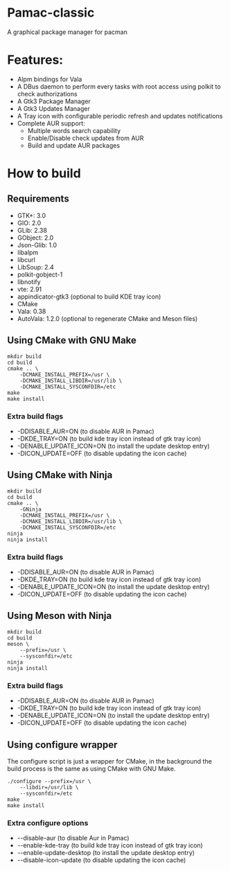 # Pamac-classic

A graphical package manager for pacman

# Features:

- Alpm bindings for Vala
- A DBus daemon to perform every tasks with root access using polkit to check authorizations
- A Gtk3 Package Manager
- A Gtk3 Updates Manager
- A Tray icon with configurable periodic refresh and updates notifications
- Complete AUR support:
	* Multiple words search capability
	* Enable/Disable check updates from AUR
	* Build and update AUR packages

# How to build

## Requirements

- GTK+: 3.0
- GIO: 2.0
- GLib: 2.38
- GObject: 2.0
- Json-Glib: 1.0
- libalpm
- libcurl
- LibSoup: 2.4
- polkit-gobject-1
- libnotify
- vte: 2.91
- appindicator-gtk3 (optional to build KDE tray icon)
- CMake
- Vala: 0.38
- AutoVala: 1.2.0 (optional to regenerate CMake and Meson files)

## Using CMake with GNU Make

```
mkdir build
cd build
cmake .. \
    -DCMAKE_INSTALL_PREFIX=/usr \
    -DCMAKE_INSTALL_LIBDIR=/usr/lib \
    -DCMAKE_INSTALL_SYSCONFDIR=/etc
make
make install
```
### Extra build flags

- -DDISABLE_AUR=ON (to disable AUR in Pamac)
- -DKDE_TRAY=ON (to build kde tray icon instead of gtk tray icon)
- -DENABLE_UPDATE_ICON=ON (to install the update desktop entry)
- -DICON_UPDATE=OFF (to disable updating the icon cache)

## Using CMake with Ninja

```
mkdir build
cd build
cmake .. \
    -GNinja
    -DCMAKE_INSTALL_PREFIX=/usr \
    -DCMAKE_INSTALL_LIBDIR=/usr/lib \
    -DCMAKE_INSTALL_SYSCONFDIR=/etc
ninja
ninja install
```
### Extra build flags

- -DDISABLE_AUR=ON (to disable AUR in Pamac)
- -DKDE_TRAY=ON (to build kde tray icon instead of gtk tray icon)
- -DENABLE_UPDATE_ICON=ON (to install the update desktop entry)
- -DICON_UPDATE=OFF (to disable updating the icon cache)

## Using Meson with Ninja

```
mkdir build
cd build
meson \
    --prefix=/usr \
    --sysconfdir=/etc
ninja
ninja install
```
### Extra build flags

- -DDISABLE_AUR=ON (to disable AUR in Pamac)
- -DKDE_TRAY=ON (to build kde tray icon instead of gtk tray icon)
- -DENABLE_UPDATE_ICON=ON (to install the update desktop entry)
- -DICON_UPDATE=OFF (to disable updating the icon cache)

## Using configure wrapper

The configure script is just a wrapper for CMake, in the background the build process is the same as using CMake with GNU Make.

```
./configure --prefix=/usr \
	--libdir=/usr/lib \
	--sysconfdir=/etc
make
make install
```

### Extra configure options

- --disable-aur (to disable Aur in Pamac)
- --enable-kde-tray (to build kde tray icon instead of gtk tray icon)
- --enable-update-desktop (to install the update desktop entry)
- --disable-icon-update (to disable updating the icon cache)
